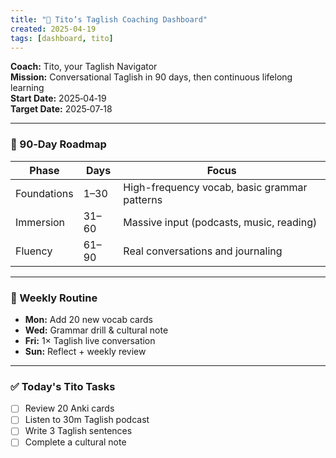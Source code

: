 ```yaml
---
title: "🧠 Tito’s Taglish Coaching Dashboard"
created: 2025-04-19
tags: [dashboard, tito]
---
```


**Coach:** Tito, your Taglish Navigator  
**Mission:** Conversational Taglish in 90 days, then continuous lifelong learning  
**Start Date:** 2025‑04‑19  
**Target Date:** 2025‑07‑18  

---

### 🚀 90‑Day Roadmap

| Phase       | Days   | Focus                                    |
|-------------|--------|------------------------------------------|
| Foundations | 1–30   | High-frequency vocab, basic grammar patterns  |
| Immersion   | 31–60  | Massive input (podcasts, music, reading) |
| Fluency     | 61–90  | Real conversations and journaling       |

---

### 📆 Weekly Routine

- **Mon:** Add 20 new vocab cards
- **Wed:** Grammar drill & cultural note
- **Fri:** 1× Taglish live conversation
- **Sun:** Reflect + weekly review

---

### ✅ Today's Tito Tasks

- [ ] Review 20 Anki cards
- [ ] Listen to 30m Taglish podcast
- [ ] Write 3 Taglish sentences
- [ ] Complete a cultural note
